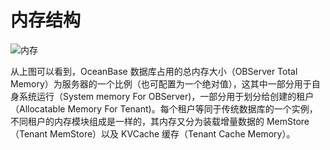 内存结构 
=========================



![内存](https://help-static-aliyun-doc.aliyuncs.com/assets/img/zh-CN/1508569461/p357297.png)

从上图可以看到，OceanBase 数据库占用的总内存大小（OBServer Total Memory）为服务器的一个比例（也可配置为一个绝对值），这其中一部分用于自身系统运行（System memory For OBServer)，一部分用于划分给创建的租户（Allocatable Memory For Tenant)。每个租户等同于传统数据库的一个实例，不同租户的内存模块组成是一样的，其内存又分为装载增量数据的 MemStore（Tenant MemStore）以及 KVCache 缓存（Tenant Cache Memory）。
